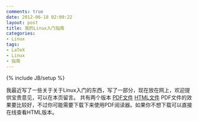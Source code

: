 ```yaml
---
comments: true
date: 2012-06-18 02:09:22
layout: post
title: 我的Linux入门指南
categories:
- Linux
tags:
- LaTeX
- Linux
- 指南
---
```


{% include JB/setup %}



我最近写了一些关于关于Linux入门的东西，写了一部分，现在放在网上，欢迎提供宝贵意见，可以在本页留言。
共有两个版本
[PDF文件]({{baseurl}}/html/linux_guide.pdf)
[HTML文件]({{baseurl}}/html/linux-guide/document-html.html)
PDF文件的效果要比较好，不过你可能需要下载下来使用PDF阅读器。如果你不想下载可以直接在线查看HTML版本。
